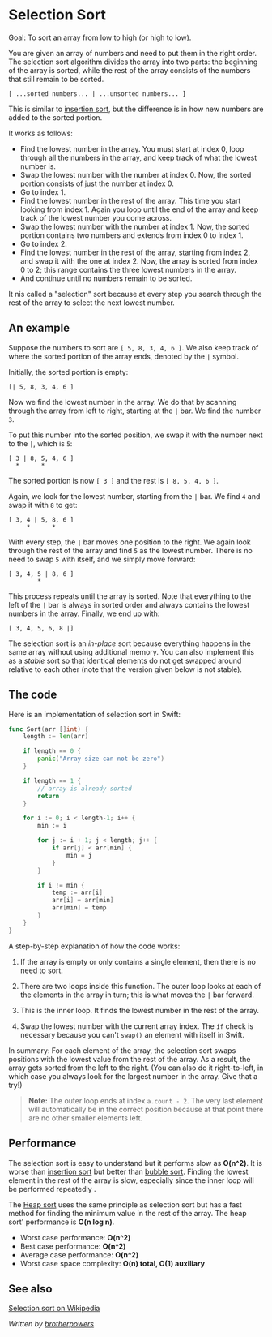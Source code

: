 # Selection Sort

Goal: To sort an array from low to high (or high to low).

You are given an array of numbers and need to put them in the right order. The selection sort algorithm divides the array into two parts: the beginning of the array is sorted, while the rest of the array consists of the numbers that still remain to be sorted.

	[ ...sorted numbers... | ...unsorted numbers... ]

This is similar to [insertion sort](../insertion/), but the difference is in how new numbers are added to the sorted portion.

It works as follows:

- Find the lowest number in the array. You must start at index 0, loop through all the numbers in the array, and keep track of what the lowest number is.
- Swap the lowest number with the number at index 0. Now, the sorted portion consists of just the number at index 0.
- Go to index 1.
- Find the lowest number in the rest of the array. This time you start looking from index 1. Again you loop until the end of the array and keep track of the lowest number you come across.
- Swap  the lowest number with the number at index 1. Now, the sorted portion contains two numbers and extends from index 0 to index 1.
- Go to index 2.
- Find the lowest number in the rest of the array, starting from index 2, and swap it with the one at index 2. Now, the array is sorted from index 0 to 2; this range contains the three lowest numbers in the array.
- And continue until no numbers remain to be sorted.

It nis called a "selection" sort because at every step you search through the rest of the array to select the next lowest number.

## An example

Suppose the numbers to sort are `[ 5, 8, 3, 4, 6 ]`. We also keep track of where the sorted portion of the array ends, denoted by the `|` symbol.

Initially, the sorted portion is empty:

	[| 5, 8, 3, 4, 6 ]

Now we find the lowest number in the array. We do that by scanning through the array from left to right, starting at the `|` bar. We find the number `3`.

To put this number into the sorted position, we swap it with the number next to the `|`, which is `5`:

	[ 3 | 8, 5, 4, 6 ]
	  *      *

The sorted portion is now `[ 3 ]` and the rest is `[ 8, 5, 4, 6 ]`.

Again, we look for the lowest number, starting from the `|` bar. We find `4` and swap it with `8` to get:

	[ 3, 4 | 5, 8, 6 ]
	     *      *

With every step, the `|` bar moves one position to the right. We again look through the rest of the array and find `5` as the lowest number. There is no need to swap `5` with itself, and we simply move forward:

	[ 3, 4, 5 | 8, 6 ]
	        *

This process repeats until the array is sorted. Note that everything to the left of the `|` bar is always in sorted order and always contains the lowest numbers in the array. Finally, we end up with:

	[ 3, 4, 5, 6, 8 |]

The selection sort is an *in-place* sort because everything happens in the same array without using additional memory. You can also implement this as a *stable* sort so that identical elements do not get swapped around relative to each other (note that the version given below is not stable).

## The code

Here is an implementation of selection sort in Swift:

```go
func Sort(arr []int) {
	length := len(arr)

	if length == 0 {
		panic("Array size can not be zero")
	}

	if length == 1 {
		// array is already sorted
		return
	}

	for i := 0; i < length-1; i++ {
		min := i

		for j := i + 1; j < length; j++ {
			if arr[j] < arr[min] {
				min = j
			}
		}

		if i != min {
			temp := arr[i]
			arr[i] = arr[min]
			arr[min] = temp
		}
	}
}
```

A step-by-step explanation of how the code works:

1. If the array is empty or only contains a single element, then there is no need to sort.

3. There are two loops inside this function. The outer loop looks at each of the elements in the array in turn; this is what moves the `|` bar forward.

4. This is the inner loop. It finds the lowest number in the rest of the array.

5. Swap the lowest number with the current array index. The `if` check is necessary because you can't `swap()` an element with itself in Swift.

In summary: For each element of the array, the selection sort swaps positions with the lowest value from the rest of the array. As a result, the array gets sorted from the left to the right. (You can also do it right-to-left, in which case you always look for the largest number in the array. Give that a try!)

> **Note:** The outer loop ends at index `a.count - 2`. The very last element will automatically be in the correct position because at that point there are no other smaller elements left.


## Performance

The selection sort is easy to understand but it performs slow as **O(n^2)**. It is worse than [insertion sort](../insertion/) but better than [bubble sort](../bubble/). Finding the lowest element in the rest of the array is slow, especially since the inner loop will be performed repeatedly .

The [Heap sort](../heap/) uses the same principle as selection sort but has a fast method for finding the minimum value in the rest of the array. The heap sort' performance is **O(n log n)**.

* Worst case performance: **O(n^2)**
* Best case performance: **O(n^2)**
* Average case performance: **O(n^2)**
* Worst case space complexity: **O(n) total, O(1) auxiliary**

## See also

[Selection sort on Wikipedia](https://en.wikipedia.org/wiki/Selection_sort)

*Written by [brotherpowers](https://www.brotherpowers.com/)*

